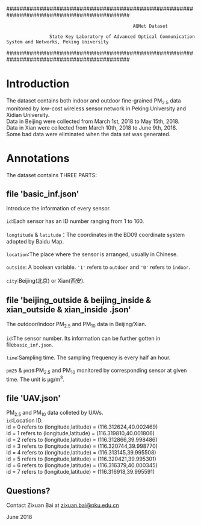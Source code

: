 #############################################################################################
                                 
                                                   AQNet Dataset

                    State Key Laboratory of Advanced Optical Communication System and Networks, Peking University
                    
#############################################################################################

# Introduction
The dataset contains both indoor and outdoor fine-grained PM<sub>2.5</sub> data monitored by low-cost wireless sensor network 
in Peking University and Xidian University. <br>
Data in Beijing were collected from March 1st, 2018 to May 15th, 2018. <br>
Data in Xian were collected from March 10th, 2018 to June 9th, 2018.<br>
Some bad data were eliminated when the data set was generated.
# Annotations
The dataset contains THREE PARTS:<br>
## file 'basic_inf.json'
Introduce the information of every sensor. <br><br>
`id`:Each sensor has an ID number ranging from 1 to 160.<br><br>
`longtitude` & `latitude`：The coordinates in the BD09 coordinate system adopted by Baidu Map.<br><br>
`location`:The place where the sensor is arranged, usually in Chinese.<br><br>
`outside`: A boolean variable. `'1'` refers to `outdoor` and `'0'` refers to `indoor`.<br><br>
`city`:Beijing(北京) or Xian(西安).<br>

## file 'beijing_outside & beijing_inside & xian_outside & xian_inside  .json'
The outdoor/indoor PM<sub>2.5</sub> and PM<sub>10</sub> data in Beijing/Xian.<br><br>
`id`:The sensor number. Its information can be further gotten in file`basic_inf.json`.<br><br>
`time`:Sampling time. The sampling frequency is every half an hour.<br><br>
`pm25` & `pm10`:PM<sub>2.5</sub> and PM<sub>10</sub> monitored by corresponding sensor at given time. The unit is μg/m<sup>3</sup>.<br>

## file 'UAV.json'
PM<sub>2.5</sub> and PM<sub>10</sub> data colleted by UAVs.<br>
`id`:Location ID. <br>
     id = 0 refers to (longitude,latitude) = (116.312624,40.002469) <br>
     id = 1 refers to (longitude,latitude) = (116.319810,40.001806) <br>
     id = 2 refers to (longitude,latitude) = (116.312866,39.998486) <br>
     id = 3 refers to (longitude,latitude) = (116.320744,39.998770) <br>
     id = 4 refers to (longitude,latitude) = (116.313145,39.995508) <br>
     id = 5 refers to (longitude,latitude) = (116.320421,39.995301) <br>
     id = 6 refers to (longitude,latitude) = (116.316379,40.000345) <br>
     id = 7 refers to (longitude,latitude) = (116.316918,39.995591) <br>

## Questions?
Contact Zixuan Bai at zixuan.bai@pku.edu.cn

June 2018
